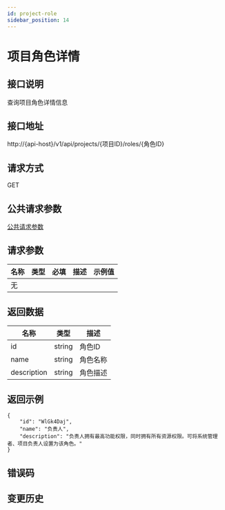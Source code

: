 ```yaml
---
id: project-role
sidebar_position: 14
---
```


# 项目角色详情

## 接口说明
查询项目角色详情信息

## 接口地址
http://{api-host}/v1/api/projects/{项目ID}/roles/{角色ID}

## 请求方式
GET


## 公共请求参数
[公共请求参数](../open-api-overview#公共请求参数)

## 请求参数
| 名称 | 类型 | 必填 | 描述 | 示例值 |
| --- | --- | --- | --- | --- |
| 无 |  |  |  |  |

## 返回数据

| 名称 | 类型 | 描述 |
| --- | --- | --- |
| id | string | 角色ID |
| name | string | 角色名称 |
| description | string | 角色描述 |

## 返回示例
```
{
    "id": "WlGk4Daj",
    "name": "负责人",
    "description": "负责人拥有最高功能权限，同时拥有所有资源权限。可将系统管理者、项目负责人设置为该角色。"
}
```

## 错误码

## 变更历史